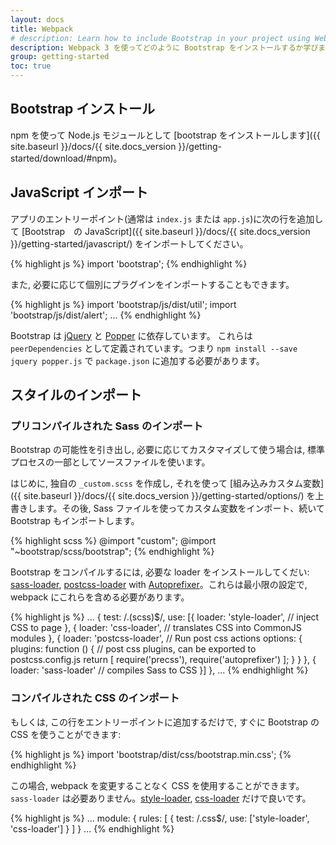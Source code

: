 ```yaml
---
layout: docs
title: Webpack
# description: Learn how to include Bootstrap in your project using Webpack 3.
description: Webpack 3 を使ってどのように Bootstrap をインストールするか学びましょう。
group: getting-started
toc: true
---
```


<!-- ## Installing Bootstrap

[Install bootstrap]({{ site.baseurl }}/docs/{{ site.docs_version }}/getting-started/download/#npm) as a Node.js module using npm. -->

## Bootstrap インストール

npm を使って Node.js モジュールとして [bootstrap をインストールします]({{ site.baseurl }}/docs/{{ site.docs_version }}/getting-started/download/#npm)。

<!-- ## Importing JavaScript

Import [Bootstrap's JavaScript]({{ site.baseurl }}/docs/{{ site.docs_version }}/getting-started/javascript/) by adding this line to your app's entry point (usually `index.js` or `app.js`): -->

## JavaScript インポート

アプリのエントリーポイント(通常は `index.js` または `app.js`)に次の行を追加して [Bootstrap　の JavaScript]({{ site.baseurl }}/docs/{{ site.docs_version }}/getting-started/javascript/) をインポートしてください。

{% highlight js %}
import 'bootstrap';
{% endhighlight %}

<!-- Alternatively, you may **import plugins individually** as needed: -->

また, 必要に応じて個別にプラグインをインポートすることもできます。

{% highlight js %}
import 'bootstrap/js/dist/util';
import 'bootstrap/js/dist/alert';
...
{% endhighlight %}

<!-- Bootstrap is dependent on [jQuery](https://jquery.com/) and [Popper](https://popper.js.org/),
these are defined as `peerDependencies`, this means that you will have to make sure to add both of them
to your `package.json` using `npm install --save jquery popper.js`. -->



Bootstrap は [jQuery](https://jquery.com/) と [Popper](https://popper.js.org/) に依存しています。
これらは `peerDependencies` として定義されています。つまり `npm install --save jquery popper.js` で `package.json` に追加する必要があります。

<!-- ## Importing Styles

### Importing Precompiled Sass

To enjoy the full potential of Bootstrap and customize it to your needs, use the source files as a part of your project's bundling process.

First, create your own `_custom.scss` and use it to override the [built-in custom variables]({{ site.baseurl }}/docs/{{ site.docs_version }}/getting-started/options/). Then, use your main Sass file to import your custom variables, followed by Bootstrap: -->

## スタイルのインポート

### プリコンパイルされた Sass のインポート

Bootstrap の可能性を引き出し, 必要に応じてカスタマイズして使う場合は, 標準プロセスの一部としてソースファイルを使います。

はじめに, 独自の `_custom.scss` を作成し, それを使って [組み込みカスタム変数]({{ site.baseurl }}/docs/{{ site.docs_version }}/getting-started/options/) を上書きします。その後, Sass ファイルを使ってカスタム変数をインポート、続いて Bootstrap もインポートします。

{% highlight scss %}
@import "custom";
@import "~bootstrap/scss/bootstrap";
{% endhighlight %}

<!-- For Bootstrap to compile, make sure you install and use the required loaders: [sass-loader](https://github.com/webpack-contrib/sass-loader), [postcss-loader](https://github.com/postcss/postcss-loader) with [Autoprefixer](https://github.com/postcss/autoprefixer#webpack). With minimal setup, your webpack config should include this rule or similar: -->

Bootstrap をコンパイルするには, 必要な loader をインストールしてくだい: [sass-loader](https://github.com/webpack-contrib/sass-loader), [postcss-loader](https://github.com/postcss/postcss-loader) with [Autoprefixer](https://github.com/postcss/autoprefixer#webpack)。これらは最小限の設定で, webpack にこれらを含める必要があります。

{% highlight js %}
  ...
  {
    test: /\.(scss)$/,
    use: [{
      loader: 'style-loader', // inject CSS to page
    }, {
      loader: 'css-loader', // translates CSS into CommonJS modules
    }, {
      loader: 'postcss-loader', // Run post css actions
      options: {
        plugins: function () { // post css plugins, can be exported to postcss.config.js
          return [
            require('precss'),
            require('autoprefixer')
          ];
        }
      }
    }, {
      loader: 'sass-loader' // compiles Sass to CSS
    }]
  },
  ...
{% endhighlight %}

<!-- ### Importing Compiled CSS

Alternatively, you may use Bootstrap's ready-to-use CSS by simply adding this line to your project's entry point: -->

### コンパイルされた CSS のインポート

もしくは, この行をエントリーポイントに追加するだけで, すぐに Bootstrap の CSS を使うことができます:

{% highlight js %}
import 'bootstrap/dist/css/bootstrap.min.css';
{% endhighlight %}

<!-- In this case you may use your existing rule for `css` without any special modifications to webpack config, except you don't need `sass-loader` just [style-loader](https://github.com/webpack-contrib/style-loader) and [css-loader](https://github.com/webpack-contrib/css-loader). -->

この場合, webpack を変更することなく CSS を使用することができます。`sass-loader` は必要ありません。[style-loader](https://github.com/webpack-contrib/style-loader), [css-loader](https://github.com/webpack-contrib/css-loader) だけで良いです。

{% highlight js %}
  ...
  module: {
    rules: [
      {
        test: /\.css$/,
        use: ['style-loader', 'css-loader']
      }
    ]
  }
  ...
{% endhighlight %}
